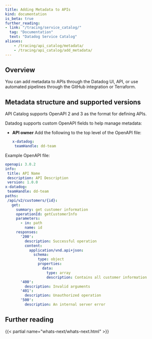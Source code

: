 ```yaml
---
title: Adding Metadata to APIs
kind: documentation
is_beta: true
further_reading:
- link: "/tracing/service_catalog/"
  tag: "Documentation"
  text: "Datadog Service Catalog"
aliases:
    - /tracing/api_catalog/metadata/
    - /tracing/api_catalog/add_metadata/
---
```


## Overview

You can add metadata to APIs through the Datadog UI, API, or use automated pipelines through the GitHub integration or Terraform.

## Metadata structure and supported versions

API Catalog supports OpenAPI 2 and 3 as the format for defining APIs. 

Datadog supports custom OpenAPI fields to help manage metadata:
- **API owner** Add the following to the top level of the OpenAPI file:
  ```yaml
  x-datadog:
   teamHandle: dd-team
  ```

Example OpenAPI file:

```yaml
openapi: 3.0.2
info:
 title: API Name
 description: API Description
 version: 1.0.0
x-datadog:
 teamHandle: dd-team
paths:
 /api/v2/customers/{id}:
   get:
     summary: get customer information
     operationId: getCustomerInfo
     parameters:
       - in: path
         name: id
     responses:
       '200':
         description: Successful operation
         content:
           application/vnd.api+json:
             schema:
               type: object
               properties:
                 data:
                   type: array
                   description: Contains all customer information
       '400':
         description: Invalid arguments
       '401':
         description: Unauthorized operation
       '500':
         description: An internal server error
```

## Further reading

{{< partial name="whats-next/whats-next.html" >}}